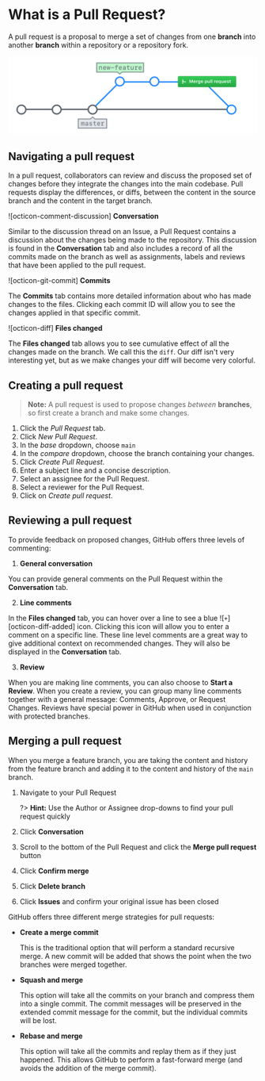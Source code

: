 # What is a Pull Request?

A pull request is a proposal to merge a set of changes from one **branch** into another **branch** within a repository or a repository fork.   

<center>

![Merging Pull Requests](../../../img/merging-prs.png ':size=450px')

</center>

## Navigating a pull request

In a pull request, collaborators can review and discuss the proposed set of changes before they integrate the changes into the main codebase. Pull requests display the differences, or diffs, between the content in the source branch and the content in the target branch.

![octicon-comment-discussion] **Conversation**

Similar to the discussion thread on an Issue, a Pull Request contains a discussion about the changes being made to the repository. This discussion is found in the **Conversation** tab and also includes a record of all the commits made on the branch as well as assignments, labels and reviews that have been applied to the pull request.

![octicon-git-commit] **Commits**

The **Commits** tab contains more detailed information about who has made changes to the files. Clicking each commit ID will allow you to see the changes applied in that specific commit.

![octicon-diff] **Files changed**

The **Files changed** tab allows you to see cumulative effect of all the changes made on the branch. We call this the `diff`. Our diff isn't very interesting yet, but as we make changes your diff will become very colorful.

## Creating a pull request

> **Note:** A pull request is used to propose changes _between_ **branches**, so first create a branch and make some changes.

1. Click the *Pull Request* tab.
2. Click *New Pull Request*.
3. In the *base* dropdown, choose `main`
4. In the *compare* dropdown, choose the branch containing your changes.
5. Click *Create Pull Request*.
6. Enter a subject line and a concise description.
7. Select an assignee for the Pull Request.
8. Select a reviewer for the Pull Request.
9. Click on *Create pull request*.

## Reviewing a pull request

To provide feedback on proposed changes, GitHub offers three levels of commenting:

1. **General conversation**

  You can provide general comments on the Pull Request within the **Conversation** tab.

2. **Line comments**

  In the **Files changed** tab, you can hover over a line to see a blue ![`+`][octicon-diff-added] icon. Clicking this icon will allow you to enter a comment on a specific line. These line level comments are a great way to give additional context on recommended changes. They will also be displayed in the **Conversation** tab.

3. **Review**

  When you are making line comments, you can also choose to **Start a Review**. When you create a review, you can group many line comments together with a general message: Comments, Approve, or Request Changes. Reviews have special power in GitHub when used in conjunction with protected branches.


## Merging a pull request

When you merge a feature branch, you are taking the content and history from the feature branch and adding it to the content and history of the `main` branch.


1. Navigate to your Pull Request

   ?> **Hint:** Use the Author or Assignee drop-downs to find your pull request quickly

1. Click **Conversation**
1. Scroll to the bottom of the Pull Request and click the **Merge pull request** button
1. Click **Confirm merge**
1. Click **Delete branch**
1. Click **Issues** and confirm your original issue has been closed

GitHub offers three different merge strategies for pull requests:

- **Create a merge commit**

  This is the traditional option that will perform a standard recursive merge. A new commit will be added that shows the point when the two branches were merged together.

- **Squash and merge**

  This option will take all the commits on your branch and compress them into a single commit. The commit messages will be preserved in the extended commit message for the commit, but the individual commits will be lost.

- **Rebase and merge**

  This option will take all the commits and replay them as if they just happened. This allows GitHub to perform a fast-forward merge (and avoids the addition of the merge commit).